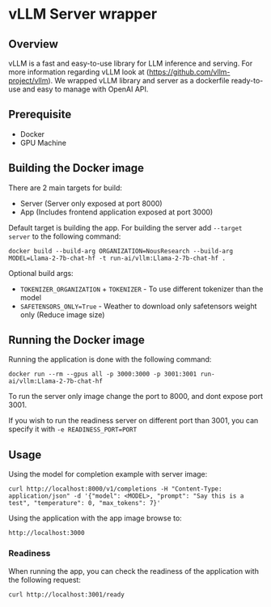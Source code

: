 # vLLM Server wrapper

## Overview
vLLM is a fast and easy-to-use library for LLM inference and serving. For more information regarding vLLM look at (https://github.com/vllm-project/vllm).
We wrapped vLLM library and server as a dockerfile ready-to-use and easy to manage with OpenAI API.

## Prerequisite
* Docker
* GPU Machine

## Building the Docker image
There are 2 main targets for build:
* Server (Server only exposed at port 8000)
* App (Includes frontend application exposed at port 3000)

Default target is building the app. For building the server add `--target server` to the following command:
```
docker build --build-arg ORGANIZATION=NousResearch --build-arg MODEL=Llama-2-7b-chat-hf -t run-ai/vllm:Llama-2-7b-chat-hf .
```
Optional build args:
* `TOKENIZER_ORGANIZATION` + `TOKENIZER` - To use different tokenizer than the model
* `SAFETENSORS_ONLY=True` - Weather to download only safetensors weight only (Reduce image size)


## Running the Docker image
Running the application is done with the following command:
```
docker run --rm --gpus all -p 3000:3000 -p 3001:3001 run-ai/vllm:Llama-2-7b-chat-hf
```
To run the server only image change the port to 8000, and dont expose port 3001.


If you wish to run the readiness server on different port than 3001, you can specify it with `-e READINESS_PORT=PORT`
## Usage

Using the model for completion example with server image:
```
curl http://localhost:8000/v1/completions -H "Content-Type: application/json" -d '{"model": <MODEL>, "prompt": "Say this is a test", "temperature": 0, "max_tokens": 7}'
```

Using the application with the app image browse to:
```
http://localhost:3000
```

### Readiness
When running the app, you can check the readiness of the application with the following request:
```
curl http://localhost:3001/ready
```
